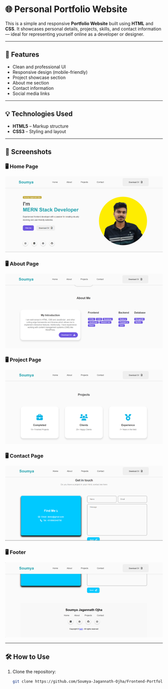 # 🌐 Personal Portfolio Website

This is a simple and responsive **Portfolio Website** built using **HTML** and **CSS**. It showcases personal details, projects, skills, and contact information — ideal for representing yourself online as a developer or designer.

---


## 🚀 Features

- Clean and professional UI
- Responsive design (mobile-friendly)
- Project showcase section
- About me section
- Contact information
- Social media links

---

## 💡 Technologies Used

- **HTML5** – Markup structure
- **CSS3** – Styling and layout


---

## 📸 Screenshots

### 🖥️ Home Page
![Home Page](images/Home.png)

### 🖥️ About Page
![About Page](images/About.png)

### 🖥️ Project Page
![Home Page](images/Project.png)

### 🖥️ Contact Page
![Home Page](images/Contact.png)

### 🖥️ Footer
![Home Page](images/Footer.png)

---

## 🛠️ How to Use

1. Clone the repository:
   ```bash
   git clone https://github.com/Soumya-Jagannath-Ojha/Frontend-Portfolio.git


